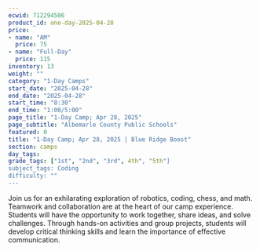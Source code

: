```yaml
---
ecwid: 712294506
product_id: one-day-2025-04-28
price:
- name: "AM"
  price: 75
- name: "Full-Day"
  price: 115
inventory: 13
weight: ""
category: "1-Day Camps"
start_date: "2025-04-28"
end_date: "2025-04-28"
start_time: "8:30"
end_time: "1:00/5:00"
page_title: "1-Day Camp; Apr 28, 2025"
page_subtitle: "Albemarle County Public Schools"
featured: 0
title: "1-Day Camp; Apr 28, 2025 | Blue Ridge Boost"
section: camps
day_tags: 
grade_tags: ["1st", "2nd", "3rd", 4th", "5th"]
subject_tags: Coding
difficulty: ""
---
```

Join us for an exhilarating exploration of robotics, coding, chess, and math. Teamwork and collaboration are at the heart of our camp experience. Students will have the opportunity to work together, share ideas, and solve challenges. Through hands-on activities and group projects, students will develop critical thinking skills and learn the importance of effective communication.
